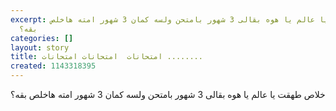 ```yaml
---
excerpt: خلاص طهقت يا عالم يا هوه بقالى 3 شهور بامتحن ولسه كمان 3 شهور امته هاخلص
  بقه؟
categories: []
layout: story
title: امتحانات  امتحانات امتحانات ........
created: 1143318395
---
```

خلاص طهقت يا عالم يا هوه بقالى 3 شهور بامتحن ولسه كمان 3 شهور امته هاخلص بقه؟
